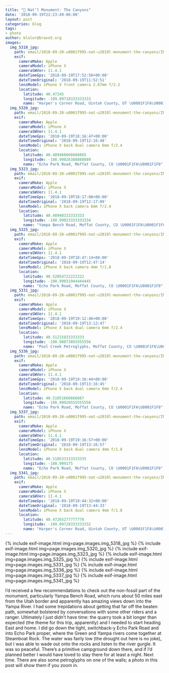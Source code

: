 ```yaml
---
title: "🦕 Nat’l Monument: The Canyons"
date: '2018-09-19T22:23:49-06:00'
layout: post
categories: blog
tags:
- photo
author: blalor@bravo5.org
images:
  img_5318_jpg:
    path: email/2018-09-20-u0001f995-nat-u2019l-monument-the-canyons/IMG_5318.jpg
    exif:
      cameraMake: Apple
      cameraModel: iPhone X
      cameraSWVer: 11.4.1
      dateTimeGps: '2018-09-19T17:52:50+00:00'
      dateTimeOriginal: '2018-09-19T11:52:51'
      lensModel: iPhone X front camera 2.87mm f/2.2
      location:
        latitude: 40.47245
        longitude: -109.09718333333333
        name: "Harper's Corner Road, Uintah County, UT \U0001F1FA\U0001F1F8"
  img_5320_jpg:
    path: email/2018-09-20-u0001f995-nat-u2019l-monument-the-canyons/IMG_5320.jpg
    exif:
      cameraMake: Apple
      cameraModel: iPhone X
      cameraSWVer: 11.4.1
      dateTimeGps: '2018-09-19T18:16:47+00:00'
      dateTimeOriginal: '2018-09-19T12:16:48'
      lensModel: iPhone X back dual camera 6mm f/2.4
      location:
        latitude: 40.489466666666665
        longitude: -108.99026388888889
        name: "Echo Park Road, Moffat County, CO \U0001F1FA\U0001F1F8"
  img_5323_jpg:
    path: email/2018-09-20-u0001f995-nat-u2019l-monument-the-canyons/IMG_5323.jpg
    exif:
      cameraMake: Apple
      cameraModel: iPhone X
      cameraSWVer: 11.4.1
      dateTimeGps: '2018-09-19T18:17:08+00:00'
      dateTimeOriginal: '2018-09-19T12:17:09'
      lensModel: iPhone X back camera 6mm f/2.4
      location:
        latitude: 40.48948333333333
        longitude: -108.99023333333334
        name: "Yampa Bench Road, Moffat County, CO \U0001F1FA\U0001F1F8"
  img_5325_jpg:
    path: email/2018-09-20-u0001f995-nat-u2019l-monument-the-canyons/IMG_5325.jpg
    exif:
      cameraMake: Apple
      cameraModel: iPhone X
      cameraSWVer: 11.4.1
      dateTimeGps: '2018-09-19T18:47:14+00:00'
      dateTimeOriginal: '2018-09-19T12:47:14'
      lensModel: iPhone X back camera 4mm f/1.8
      location:
        latitude: 40.52054722222222
        longitude: -108.99031944444445
        name: "Echo Park Road, Moffat County, CO \U0001F1FA\U0001F1F8"
  img_5331_jpg:
    path: email/2018-09-20-u0001f995-nat-u2019l-monument-the-canyons/IMG_5331.jpg
    exif:
      cameraMake: Apple
      cameraModel: iPhone X
      cameraSWVer: 11.4.1
      dateTimeGps: '2018-09-19T19:12:46+00:00'
      dateTimeOriginal: '2018-09-19T13:12:47'
      lensModel: iPhone X back dual camera 6mm f/2.4
      location:
        latitude: 40.51215833333333
        longitude: -108.98873055555556
        name: "Pool Creek Petroglyphs, Moffat County, CO \U0001F1FA\U0001F1F8"
  img_5336_jpg:
    path: email/2018-09-20-u0001f995-nat-u2019l-monument-the-canyons/IMG_5336.jpg
    exif:
      cameraMake: Apple
      cameraModel: iPhone X
      cameraSWVer: 11.4.1
      dateTimeGps: '2018-09-19T19:16:44+00:00'
      dateTimeOriginal: '2018-09-19T13:16:45'
      lensModel: iPhone X back dual camera 6mm f/2.4
      location:
        latitude: 40.51051666666667
        longitude: -108.99920555555556
        name: "Echo Park Road, Moffat County, CO \U0001F1FA\U0001F1F8"
  img_5337_jpg:
    path: email/2018-09-20-u0001f995-nat-u2019l-monument-the-canyons/IMG_5337.jpg
    exif:
      cameraMake: Apple
      cameraModel: iPhone X
      cameraSWVer: 11.4.1
      dateTimeGps: '2018-09-19T19:16:57+00:00'
      dateTimeOriginal: '2018-09-19T13:16:57'
      lensModel: iPhone X back dual camera 4mm f/1.8
      location:
        latitude: 40.510533333333335
        longitude: -108.999175
        name: "Echo Park Road, Moffat County, CO \U0001F1FA\U0001F1F8"
  img_5341_jpg:
    path: email/2018-09-20-u0001f995-nat-u2019l-monument-the-canyons/IMG_5341.jpg
    exif:
      cameraMake: Apple
      cameraModel: iPhone X
      cameraSWVer: 11.4.1
      dateTimeGps: '2018-09-19T19:44:32+00:00'
      dateTimeOriginal: '2018-09-19T13:44:33'
      lensModel: iPhone X back dual camera 4mm f/1.8
      location:
        latitude: 40.47265277777778
        longitude: -109.09728333333332
        name: "Harper's Corner Road, Uintah County, UT \U0001F1FA\U0001F1F8"
---
```


{% include exif-image.html img=page.images.img_5318_jpg %}
{% include exif-image.html img=page.images.img_5320_jpg %}
{% include exif-image.html img=page.images.img_5323_jpg %}
{% include exif-image.html img=page.images.img_5325_jpg %}
{% include exif-image.html img=page.images.img_5331_jpg %}
{% include exif-image.html img=page.images.img_5336_jpg %}
{% include exif-image.html img=page.images.img_5337_jpg %}
{% include exif-image.html img=page.images.img_5341_jpg %}

I’d received a few recommendations to check out the non-fossil part of the monument, particularly Yampa Bench Road, which runs about 50 miles east from the Utah border and apparently has amazing views down into the Yampa River. I had some trepidations about getting that far off the beaten path, somewhat bolstered by conversations with some other riders and a ranger. Ultimately I just didn’t have time: the quarry took a bit longer than expected (the theme for this trip, apparently) and I needed to start heading East and home. I did go down the tight, switchback-y Echo Park Road and into Echo Park proper, where the Green and Yampa rivers come together at Steamboat Rock. The water was fairly low (the drought out here is no joke), but I was able to wade out onto the rocks and listen to the river gurgle. It was so peaceful. There’s a primitive campground down there, and if I’d planned better I would have loved to stay there for at least a night. Next time. There are also some petroglyphs on one of the walls; a photo in this post will show them if you zoom in. 

























